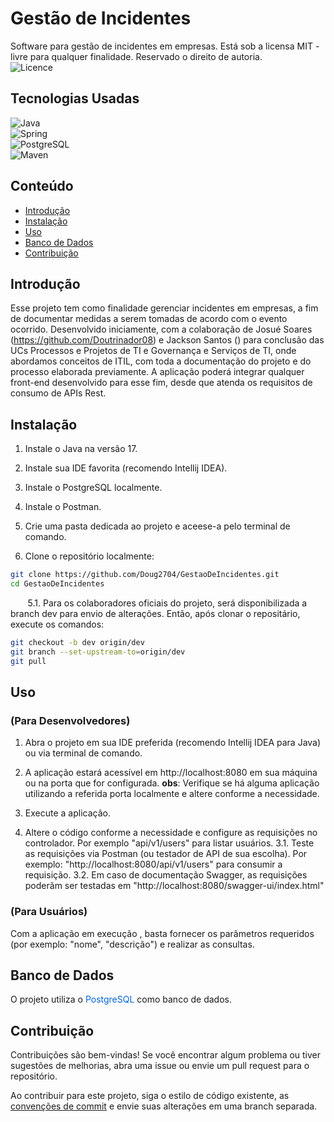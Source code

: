 # Gestão de Incidentes
Software para gestão de incidentes em empresas.
Está sob a licensa MIT - livre para qualquer finalidade. Reservado o direito de autoria.   
![Licence](https://img.shields.io/github/license/Ileriayo/markdown-badges?style=for-the-badge)

## Tecnologias Usadas

![Java](https://img.shields.io/badge/java-%23ED8B00.svg?style=for-the-badge&logo=openjdk&logoColor=white)  
![Spring](https://img.shields.io/badge/spring-%236DB33F.svg?style=for-the-badge&logo=spring&logoColor=white)  
![PostgreSQL](https://img.shields.io/badge/PostgreSQL-316192?style=for-the-badge&logo=postgresql&logoColor=white)  
![Maven](https://img.shields.io/badge/Maven-C71A36?style=for-the-badge&logo=apache-maven&logoColor=white)


## Conteúdo

- [Introdução](#Introdução)
- [Instalação](#Instalação)
- [Uso](#Uso)
- [Banco de Dados](#banco-de-dados)
- [Contribuição](#contribuição)

## Introdução

Esse projeto tem como finalidade gerenciar incidentes em empresas, a fim de documentar medidas a serem tomadas de acordo com o evento ocorrido.
Desenvolvido iniciamente, com a colaboração de Josué Soares (https://github.com/Doutrinador08) e Jackson Santos () para conclusão das UCs Processos e Projetos de TI e Governança e Serviços de TI, onde abordamos conceitos de ITIL, com toda a documentação do projeto e do processo elaborada previamente.
A aplicação poderá integrar qualquer front-end desenvolvido para esse fim, desde que atenda os requisitos de consumo de APIs Rest.

## Instalação

1. Instale o Java na versão 17.
2. Instale sua IDE favorita (recomendo Intellij IDEA).
3. Instale o PostgreSQL localmente.
4. Instale o Postman.

5. Crie uma pasta dedicada ao projeto e aceese-a pelo terminal de comando.
6. Clone o repositório localmente:

```bash
git clone https://github.com/Doug2704/GestaoDeIncidentes.git
cd GestaoDeIncidentes
```

&nbsp;&nbsp;&nbsp;&nbsp;&nbsp;&nbsp;&nbsp;5.1. Para os colaboradores oficiais do projeto, será disponibilizada a branch dev para envio de alterações. 
Então, após clonar o repositário, execute os comandos:

```bash
git checkout -b dev origin/dev
git branch --set-upstream-to=origin/dev
git pull

```

## Uso 

### (Para Desenvolvedores)

1. Abra o projeto em sua IDE preferida (recomendo Intellij IDEA para Java) ou via terminal de comando.

2. A aplicação estará acessível em http://localhost:8080 em sua máquina ou na porta que for configurada.
**obs**: Verifique se há alguma aplicação utilizando a referida porta localmente e altere conforme a necessidade.
3. Execute a aplicação.
4. Altere o código conforme a necessidade e configure as requisições no controlador. Por exemplo "api/v1/users" para listar usuários.
3.1. Teste as requisições via Postman (ou testador de API de sua escolha). Por exemplo: "http://localhost:8080/api/v1/users" para consumir a requisição.
3.2. Em caso de documentação Swagger, as requisições poderãm ser testadas em "http://localhost:8080/swagger-ui/index.html"

### (Para Usuários)

Com a aplicação em execução , basta fornecer os parâmetros requeridos (por exemplo: "nome", "descrição") e realizar as consultas.

## Banco de Dados
O projeto utiliza o  <span style="color:#0366d6;">PostgreSQL</span> como banco de dados.

## Contribuição

Contribuições são bem-vindas! Se você encontrar algum problema ou tiver sugestões de melhorias, abra uma issue ou envie um pull request para o repositório.

Ao contribuir para este projeto, siga o estilo de código existente, as [convenções de commit](https://www.conventionalcommits.org/en/v1.0.0/) e envie suas alterações em uma branch separada.

